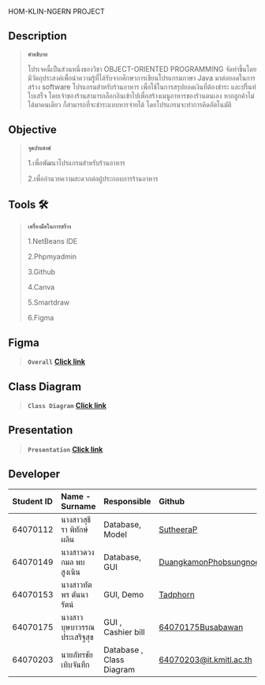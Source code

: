 HOM-KLIN-NGERN PROJECT
## Description
>**`คำอธิบาย`**
>
>โปรเจคนี้เป็นส่วนหนึ่งของวิชา OBJECT-ORIENTED PROGRAMMING จัดทำขึ้นโดยมีวัตถุประสงค์เพื่อนำความรู้ที่ได้รับจากศึกษาการเขียนโปรแกรมภาษา Java มาต่อยอดในการสร้าง software โปรแกรมสำหรับร้านอาหาร เพื่อใช้ในการสรุปยอดเงินที่ต้องชำระ และปริ้นท์ใบเสร็จ โดยเจ้าของร้านสามารถล็อกอินเข้าไปเพื่อสร้างเมนูอาหารของร้านตนเอง  หากลูกค้าไม่ได้มาคนเดียว ก็สามารถที่จะชำระแบบหารจ่ายได้ โดยโปรแกรมจะทำการคิดอัตโนมัติ
>
## Objective 
>**`จุดประสงค์`**
>
>1.เพื่อพัฒนาโปรแกรมสำหรับร้านอาหาร
>
>2.เพื่ออำนวยความสะดวกต่อผู้ประกอบการร้านอาหาร
>
## Tools 🛠️
> **`เครื่องมือในการสร้าง`**
> 
> 1.NetBeans IDE
> 
> 2.Phpmyadmin
> 
>3.Github
>
>4.Canva
>
>5.Smartdraw
>
>6.Figma

## Figma
>**`Overall`**
>**[Click link](https://www.figma.com/file/GaoX3lyx35QQUx67d8SBTj/%E0%B8%AB%E0%B8%AD%E0%B8%A1%E0%B8%81%E0%B8%A5%E0%B8%B4%E0%B9%88%E0%B8%99%E0%B9%80%E0%B8%87%E0%B8%B4%E0%B8%99?node-id=1%3A2)**

## Class Diagram
>**`Class Diagram`**
**[Click link](https://cloud.smartdraw.com/editor.aspx?depoId=40269318&credID=-43054967&pubDocShare=1DCEA343F90680BBB7627F9723B8466DD56)**

## Presentation
>**`Presentation`**
>**[Click link](https://www.canva.com/design/DAFUXN3e4e8/kDpMNRkSMsjdFsx0qjCxKA/edit)**

## Developer
| Student ID | Name - Surname |  Responsible | Github |
| :-------- | :-------- | :--------- | :--------- |
| 64070112 | นางสาวสุธีรา พิทักษ์ผลิน | Database, Model | [SutheeraP](https://github.com/SutheeraP) |
| 64070149 | นางสาวดวงกมล พบสูงเนิน | Database, GUI | [DuangkamonPhobsungnoen](https://github.com/DuangkamonPhobsungnoen) |
| 64070153 | นางสาวทัตพร ตันนารัตน์ | GUI, Demo | [Tadphorn](https://github.com/Tadphorn) |
| 64070175 | นางสาวบุษบาวรรณ ประเสริฐสุข | GUI , Cashier bill | [64070175Busabawan](https://github.com/64070175Busabawan) |
| 64070203 | นายภัทรชัย เทิบจันทึก | Database , Class Diagram | 64070203@it.kmitl.ac.th |
